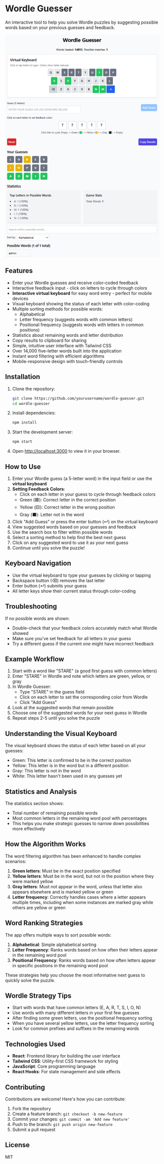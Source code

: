# Wordle Guesser

An interactive tool to help you solve Wordle puzzles by suggesting possible words based on your previous guesses and feedback.

<div align="center">
  <img src="wordle.png" alt="Wordle Guesser Screenshot">
</div>

## Features

- Enter your Wordle guesses and receive color-coded feedback
- Interactive feedback input - click on letters to cycle through colors
- **Interactive virtual keyboard** for easy word entry - perfect for mobile devices
- Visual keyboard showing the status of each letter with color-coding
- Multiple sorting methods for possible words:
  - Alphabetical
  - Letter frequency (suggests words with common letters)
  - Positional frequency (suggests words with letters in common positions)
- Statistics about remaining words and letter distribution
- Copy results to clipboard for sharing
- Simple, intuitive user interface with Tailwind CSS
- Over 14,000 five-letter words built into the application
- Instant word filtering with efficient algorithms
- Mobile-responsive design with touch-friendly controls

## Installation

1. Clone the repository:
   ```bash
   git clone https://github.com/yourusername/wordle-guesser.git
   cd wordle-guesser
   ```

2. Install dependencies:
   ```bash
   npm install
   ```

3. Start the development server:
   ```bash
   npm start
   ```

4. Open [http://localhost:3000](http://localhost:3000) to view it in your browser.

## How to Use

1. Enter your Wordle guess (a 5-letter word) in the input field or use the **virtual keyboard**
2. **Setting Feedback Colors**:
   - Click on each letter in your guess to cycle through feedback colors
   - Green (🟩): Correct letter in the correct position
   - Yellow (🟨): Correct letter in the wrong position
   - Gray (⬛): Letter not in the word
3. Click "Add Guess" or press the enter button (↵) on the virtual keyboard
4. View suggested words based on your guesses and feedback
5. Use the search box to filter within possible words
6. Select a sorting method to help find the best next guess
7. Click on any suggested word to use it as your next guess
8. Continue until you solve the puzzle!

## Keyboard Navigation

- Use the virtual keyboard to type your guesses by clicking or tapping
- Backspace button (⌫) removes the last letter
- Enter button (↵) submits your guess
- All letter keys show their current status through color-coding

## Troubleshooting

If no possible words are shown:
- Double-check that your feedback colors accurately match what Wordle showed
- Make sure you've set feedback for all letters in your guess
- Try a different guess if the current one might have incorrect feedback

## Example Workflow

1. Start with a word like "STARE" (a good first guess with common letters)
2. Enter "STARE" in Wordle and note which letters are green, yellow, or gray
3. In Wordle Guesser:
   - Type "STARE" in the guess field
   - Click on each letter to set the corresponding color from Wordle
   - Click "Add Guess"
4. Look at the suggested words that remain possible
5. Choose one of the suggested words for your next guess in Wordle
6. Repeat steps 2-5 until you solve the puzzle

## Understanding the Visual Keyboard

The visual keyboard shows the status of each letter based on all your guesses:
- Green: This letter is confirmed to be in the correct position
- Yellow: This letter is in the word but in a different position
- Gray: This letter is not in the word
- White: This letter hasn't been used in any guesses yet

## Statistics and Analysis

The statistics section shows:
- Total number of remaining possible words
- Most common letters in the remaining word pool with percentages
- This helps you make strategic guesses to narrow down possibilities more effectively

## How the Algorithm Works

The word filtering algorithm has been enhanced to handle complex scenarios:

1. **Green letters**: Must be in the exact position specified
2. **Yellow letters**: Must be in the word, but not in the position where they were marked yellow
3. **Gray letters**: Must not appear in the word, unless that letter also appears elsewhere and is marked yellow or green
4. **Letter frequency**: Correctly handles cases where a letter appears multiple times, including when some instances are marked gray while others are yellow or green

## Word Ranking Strategies

The app offers multiple ways to sort possible words:

1. **Alphabetical**: Simple alphabetical sorting
2. **Letter Frequency**: Ranks words based on how often their letters appear in the remaining word pool
3. **Positional Frequency**: Ranks words based on how often letters appear in specific positions in the remaining word pool

These strategies help you choose the most informative next guess to quickly solve the puzzle.

## Wordle Strategy Tips

- Start with words that have common letters (E, A, R, T, S, I, O, N)
- Use words with many different letters in your first few guesses
- After finding some green letters, use the positional frequency sorting
- When you have several yellow letters, use the letter frequency sorting
- Look for common prefixes and suffixes in the remaining words

## Technologies Used

- **React**: Frontend library for building the user interface
- **Tailwind CSS**: Utility-first CSS framework for styling
- **JavaScript**: Core programming language
- **React Hooks**: For state management and side effects

## Contributing

Contributions are welcome! Here's how you can contribute:

1. Fork the repository
2. Create a feature branch: `git checkout -b new-feature`
3. Commit your changes: `git commit -am 'Add new feature'`
4. Push to the branch: `git push origin new-feature`
5. Submit a pull request

## License

MIT
